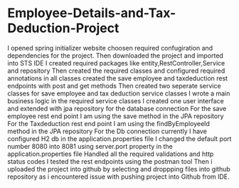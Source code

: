 # Employee-Details-and-Tax-Deduction-Project
I opened spring initializer website 
choosen required confugiration and dependencies for the project.
Then downloaded the project and imported into STS IDE
I created required packages like entity,RestController,Service and repository
Then created the required classes and configured required annotations in all classes
created the save employee and taxdeduction rest endpoints with post and get methods
Then created two seperate service classes for save employee and tax deduction service classes
I wrote a main business logic in the required service classes
I created one user interface and extended with jpa repository for the database connection
For the save employee rest end point I am using the save method in the JPA repository
For the Taxdeduction rest end point I am using the findByEmployeeId method in the JPA repository
For the Db connection currently  I have configured H2 db in the application.properties file
I changed the default port number 8080 into 8081 using server.port property in the application.properties file
Handled all the required validations and http status codes
I tested the rest endpoints using the postman tool
Then i uploaded the project into github by selecting and droppping files into github repository as i encountered issue with pushing project into Github from IDE.
